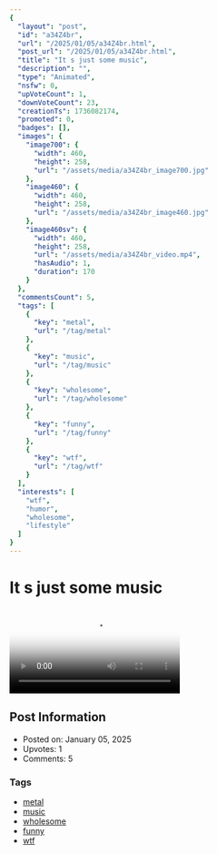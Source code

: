 ```yaml
---
{
  "layout": "post",
  "id": "a34Z4br",
  "url": "/2025/01/05/a34Z4br.html",
  "post_url": "/2025/01/05/a34Z4br.html",
  "title": "It s just some music",
  "description": "",
  "type": "Animated",
  "nsfw": 0,
  "upVoteCount": 1,
  "downVoteCount": 23,
  "creationTs": 1736082174,
  "promoted": 0,
  "badges": [],
  "images": {
    "image700": {
      "width": 460,
      "height": 258,
      "url": "/assets/media/a34Z4br_image700.jpg"
    },
    "image460": {
      "width": 460,
      "height": 258,
      "url": "/assets/media/a34Z4br_image460.jpg"
    },
    "image460sv": {
      "width": 460,
      "height": 258,
      "url": "/assets/media/a34Z4br_video.mp4",
      "hasAudio": 1,
      "duration": 170
    }
  },
  "commentsCount": 5,
  "tags": [
    {
      "key": "metal",
      "url": "/tag/metal"
    },
    {
      "key": "music",
      "url": "/tag/music"
    },
    {
      "key": "wholesome",
      "url": "/tag/wholesome"
    },
    {
      "key": "funny",
      "url": "/tag/funny"
    },
    {
      "key": "wtf",
      "url": "/tag/wtf"
    }
  ],
  "interests": [
    "wtf",
    "humor",
    "wholesome",
    "lifestyle"
  ]
}
---
```


# It s just some music

<video controls playsinline loop poster="/assets/media/a34Z4br_image460.jpg">
  <source src="/assets/media/a34Z4br_video.mp4" type="video/mp4">
  Your browser does not support the video tag.
</video>

## Post Information

- Posted on: January 05, 2025
- Upvotes: 1
- Comments: 5

### Tags

- [metal](/tag/metal)
- [music](/tag/music)
- [wholesome](/tag/wholesome)
- [funny](/tag/funny)
- [wtf](/tag/wtf)
